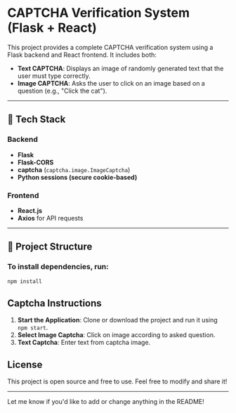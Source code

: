 # CAPTCHA Verification System (Flask + React)

This project provides a complete CAPTCHA verification system using a Flask backend and React frontend. It includes both:

- **Text CAPTCHA**: Displays an image of randomly generated text that the user must type correctly.
- **Image CAPTCHA**: Asks the user to click on an image based on a question (e.g., "Click the cat").

---

## 🔧 Tech Stack

### Backend

- **Flask**
- **Flask-CORS**
- **captcha** (`captcha.image.ImageCaptcha`)
- **Python sessions (secure cookie-based)**

### Frontend

- **React.js**
- **Axios** for API requests

---

## 📁 Project Structure

### To install dependencies, run:

```bash
npm install
```

## Captcha Instructions

1. **Start the Application**: Clone or download the project and run it using `npm start`.
2. **Select Image Captcha**: Click on image according to asked question.
3. **Text Captcha**: Enter text from captcha image.

## License

This project is open source and free to use. Feel free to modify and share it!

---

Let me know if you'd like to add or change anything in the README!
